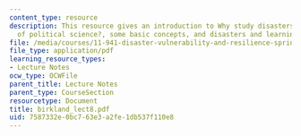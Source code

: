 ```yaml
---
content_type: resource
description: This resource gives an introduction to Why study disasters from the perspective
  of political science?, some basic concepts, and disasters and learning.
file: /media/courses/11-941-disaster-vulnerability-and-resilience-spring-2005/7587332e0bc763e3a2fe1db537f110e8_birkland_lect8.pdf
file_type: application/pdf
learning_resource_types:
- Lecture Notes
ocw_type: OCWFile
parent_title: Lecture Notes
parent_type: CourseSection
resourcetype: Document
title: birkland_lect8.pdf
uid: 7587332e-0bc7-63e3-a2fe-1db537f110e8
---
```


